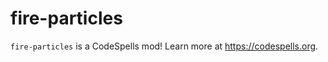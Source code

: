 fire-particles
==============
`fire-particles` is a CodeSpells mod! Learn more at https://codespells.org.
